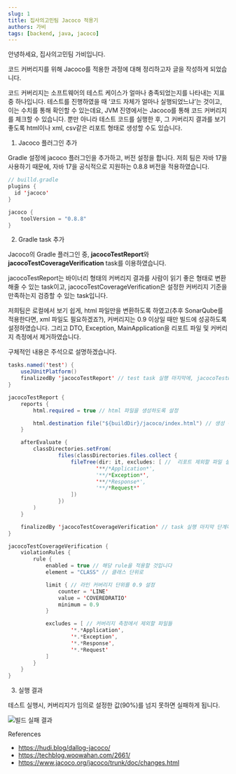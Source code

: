 ```yaml
---
slug: 1 
title: 집사의고민팀 Jacoco 적용기 
authors: 가비
tags: [backend, java, jacoco]
---
```


안녕하세요, 집사의고민팀 가비입니다.

코드 커버리지를 위해 Jacoco를 적용한 과정에 대해 정리하고자 글을 작성하게 되었습니다.

코드 커버리지는 소프트웨어의 테스트 케이스가 얼마나 충족되었는지를 나타내는 지표 중 하나입니다. 테스트를 진행하였을 때 ‘코드 자체가 얼마나 실행되었느냐’는 것이고, 이는 수치를 통해 확인할 수 있는데요, 
JVM 진영에서는 Jacoco를 통해 코드 커버리지를 체크할 수 있습니다. 뿐만 아니라 테스트 코드를 실행한 후, 그 커버리지 결과를 보기 좋도록 html이나 xml, csv같은 리포트 형태로 생성할 수도 있습니다.

1. Jacoco 플러그인 추가

Gradle 설정에 jacoco 플러그인을 추가하고, 버전 설정을 합니다. 저희 팀은 자바 17을 사용하기 때문에, 자바 17을 공식적으로 지원하는 0.8.8 버전을 적용하였습니다.
```java
// builld.gradle
plugins {
  id 'jacoco'
}

jacoco {
    toolVersion = "0.8.8"
}
```

2. Gradle task 추가

Jacoco의 Gradle 플러그인 중, **jacocoTestReport**와 **jacocoTestCoverageVerification** task를 이용하였습니다.

jacocoTestReport는 바이너리 형태의 커버리지 결과를 사람이 읽기 좋은 형태로 변환해줄 수 있는 task이고, jacocoTestCoverageVerification은 설정한 커버리지 기준을 만족하는지 검증할 수 있는 task입니다.

저희팀은 로컬에서 보기 쉽게, html 파일만을 변환하도록 하였고(추후 SonarQube를 적용한다면, xml 파일도 필요하겠죠?), 커버리지는 0.9 이상일 때만 빌드에 성공하도록 설정하였습니다. 그리고 DTO, Exception, MainApplication을 리포트 파일 및 커버리지 측정에서 제거하였습니다.

구체적인 내용은 주석으로 설명하겠습니다.

```java
tasks.named('test') {
    useJUnitPlatform()
    finalizedBy 'jacocoTestReport' // test task 실행 마지막에, jacocoTestReport를 실행하도록 설정
}

jacocoTestReport {
    reports {
        html.required = true // html 파일을 생성하도록 설정

        html.destination file("${buildDir}/jacoco/index.html") // 생성 경로 설정
    }

    afterEvaluate {
        classDirectories.setFrom(
                files(classDirectories.files.collect {
                    fileTree(dir: it, excludes: [ //  리포트 제외할 파일 설정
                            '**/*Application*',
                            '**/*Exception*',
                            '**/*Response*',
                            '**/*Request*'
                    ])
                })
        )
    }

    finalizedBy 'jacocoTestCoverageVerification' // task 실행 마지막 단계에 jacocoTestCoverageVerification을 실행하도록 설정
}

jacocoTestCoverageVerification {
    violationRules {
        rule {
            enabled = true // 해당 rule을 적용할 것입니다
            element = "CLASS" // 클래스 단위로

            limit { // 라인 커버리지 단위를 0.9 설정
                counter = 'LINE'
                value = 'COVEREDRATIO' 
                minimum = 0.9 
            }

            excludes = [ // 커버리지 측정에서 제외할 파일들
                    '*.*Application',
                    '*.*Exception',
                    '*.*Response',
                    '*.*Request'
            ]
        }
    }
}
```

3. 실행 결과

테스트 실행시, 커버리지가 임의로 설정한 값(90%)를 넘지 못하면 실패하게 됩니다.

![빌드 실패 결과](https://user-images.githubusercontent.com/73161212/254122146-f9de550d-f3b8-44cd-947b-1eff03a704b2.png)





References
- https://hudi.blog/dallog-jacoco/
- https://techblog.woowahan.com/2661/
- https://www.jacoco.org/jacoco/trunk/doc/changes.html